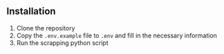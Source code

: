 ## Installation

1. Clone the repository
2. Copy the `.env.example` file to `.env` and fill in the necessary information
3. Run the scrapping python script
